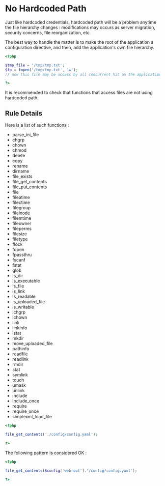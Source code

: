 <!-- Good Practices -->
# No Hardcoded Path

Just like hardcoded credentials, hardcoded path will be a problem anytime the file hierarchy changes : modifications may occurs as server migration, security concerns, file reorganization, etc. 

The best way to handle the matter is to make the root of the application a configuration directive, and then, add the application's own file hierarchy. 

```php
<?php

$tmp_file = '/tmp/tmp.txt';
$fp = fopen('/tmp/tmp.txt', 'w');
// now this file may be access by all concurrent hit on the application

?>
```

It is recommended to check that functions that access files are not using hardcoded path. 

## Rule Details

Here is a list of such functions : 

* parse_ini_file
* chgrp
* chown
* chmod
* delete
* copy
* rename
* dirname
* file_exists
* file_get_contents
* file_put_contents
* file
* fileatime
* filectime
* filegroup
* fileinode
* filemtime
* fileowner
* fileperms
* filesize
* filetype
* flock
* fopen
* fpassthru
* fscanf
* fstat
* glob
* is_dir
* is_executable
* is_file
* is_link
* is_readable
* is_uploaded_file
* is_writable
* lchgrp
* lchown
* link
* linkinfo
* lstat
* mkdir
* move_uploaded_file
* pathinfo
* readfile
* readlink
* rmdir
* stat
* symlink
* touch
* umask
* unlink
* include
* include_once
* require
* require_once
* simplexml_load_file


```php
<?php

file_get_contents('./config/config.yaml');

?>
```

The following pattern is considered OK :

```php
<?php

file_get_contents($config['webroot'].'/config/config.yaml');

?>

```
<!--
### Options

## When Not To Use It

If default is not always necessary, you may disable this rule.


## Further Reading
* []()
-->
